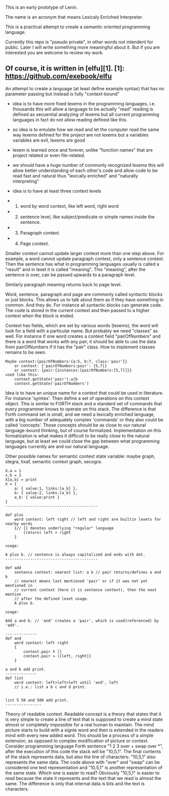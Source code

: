 This is an early prototype of Lenin.

The name is an acronym that means Lexicaly Enriched Interpreter.

This is a practical attempt to create a semantic oriented programming language.

Currently this repo is "pseudo private", in other words not intendent for public. Later I will write something more meaningful about it. But if you are interested you are welcome to review my work.

Of course, it is written in [elfu][1].
[1]: https://github.com/exebook/elfu
---
An attempt to create a language (at least define example syntax)
that has no parameter passing but instead is fully "context-bound"

- idea is to have more fixed lexems in the programming languages, i.e. thousands
	this will allow a language to be actually "read"
	reading is defined as secuential analyzing of lexems
	but all current programming languages in fact do not allow reading
	defined like this.
	
-	so idea is to emulate how we read and let the computer read the same way
	lexems defined for the project are not lexems but a variables
	variables are evil, lexems are good
	
-	lexem is learned once and forever, unlike "function names" that are project related or even file-related.
	
-	we should have a huge number of commonly recognized lexems
	this will allow better understanding of each other's code
	and allow code to be read fast and natural
	thus "lexically enriched" and "naturally interpreting"
	
- idea is to have at least three context levels
 - 1) word by word context, like left word, right word
 - 2) sentence level, like subject/predicate or simple names inside the sentence.
 - 3) Paragraph context.
 - 4) Page context.

Smaller context cannot update larger context more than one step above.
For example, a word cannot update paragraph context, only a sentence context.
Then the sentence has what in programming languages usually is called a "result" and in lexet it is called "meaning". This "meaning", after the sentence is over, can be passed upwards to a paragraph level.

Similarly paragraph meaning returns back to page level.

Word, sentence, paragraph and page are commonly called syntactic blocks or just blocks. This allows us to talk about them as if they have something in common. And they do. For instance all syntactic blocks can generate code. The code is stored in the current context and then passed to a higher context when the block is ended.

Context has fields, which are set by various words (lexems), the word will look for a field with a particular name. But probably we need "classes" as well. For instance if one word creates a context field "pairOfNumbers" and there is a word that works with any pair, it should be able to use the data from pairOfNumbers if it has the "pair" class. How to implement classes remains to be seen.

```
Maybe context:{pairOfNumbers:{a:5, b:7, class:'pair'}}
	or context: {'pairOfNumbers:pair': [5,7]}
	or context: {pair:{instances:[pairOfNumbers:[5,7]]}}
used like this:
	context.getState('pair').a|b
	context.getState('pairOfNumbers')
```
Idea is to have an unique name for a context that could be used in literature.
For instance 'symtex'. Then define a set of operations on this context object.
This is similar to FORTH stack and a standard set of commands that every programmer knows to operate on this stack. The difference is that Forth command set is small, and we need a lexically enriched language, with a big number of adequately complex 'commands' or they also could be called 'concepts'. Those concepts should be as close to our natural language-bound thinking, but of course formalized. Implementation on this formalization is what makes it difficult to be really close to the natural language, but at least we could close the gap between what programming languages currently are and our natural language.

Other possible names for semantic context state variable: maybe graph, stegra, tixaf, semantic context graph, secogra.

```
X.a = 1
x.b = 2
X[a,b] = print
X = {
	a: { value:1, links:[a_b] },
	b: { value:2, links:[a_b] },
	a_b: { value:print }
}
-----------------------------------------

def plus
	word context: left right // left and right are builtin lexets for nearby words
	{// {} denotes underlying "regular" language
		(return) left + right
	}

usage:

A plus b. // sentence is always capitalized and ends with dot.
-----------------------------------------

def add
	sentence context: nearest list: a b // pair returns/defines a and b
	// nearest means last mentioned 'pair' or if it was not yet mentioned in 
	// current context (here it is sentence context), then the next mention
	// after the defined lexet usage.
	A plus b.

usage:

Add a and b. // 'and' creates a 'pair', which is used(referenced) by 'add'.

--------------
def and
	word context: left right
	{
		context.pair ≜ []
		context.pair ⬊ ([left, right]}
	}

a and b add print.
--------------
def list
	word context: left>left>left until 'and', left
	// i.e.: list a b c and d print.


list 5 50 and 500 add print.
----------------
```


Theory of readable context. Readable concept is a theory that states that it is very simple to create a line of text that is supposed to create a mind state almost or completely impossible for a real human to maintain. The mind picture starts to build with a signle word and then is extended in the readers mind with every new added word. This should be a process of a simple extension, as opposed to complex modification of picture or context. Consider programming language Forth sentence "1 2 3 over + swap over *", after the execution of this code the stack will be "10,5,1". The final contents of the stack represents data, but also the line of characters: "10,5,1" also represents the same data. The code above with "over" and "swap" can be considered one text representation and "10,5,1" is another representation of the same state. Which one is easier to read? Obviously "10,5,1" is easier to read because the state it represents and the text that we read is almost the same. The difference is only that internal data is bits and the text is characters.



